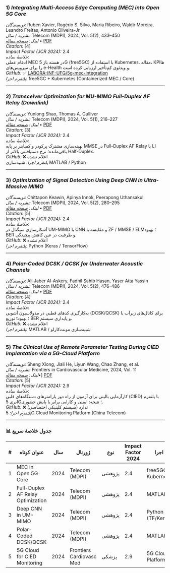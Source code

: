 
### 1) *Integrating Multi-Access Edge Computing (MEC) into Open 5G Core*  
*نویسندگان:* Ruben Xavier, Rogério S. Silva, Maria Ribeiro, Waldir Moreira, Leandro Freitas, Antonio Oliveira-Jr.  
*نشریه / سال:* Telecom (MDPI), 2024, Vol. 5(2), 433–450  
*لینک:* [صفحه مقاله](https://www.mdpi.com/2673-4001/5/2/22) • [PDF](https://www.mdpi.com/2673-4001/5/2/22/pdf)  
*Citation:* [4]  
*Impact Factor (JCR 2024):* 2.4  
*خلاصهٔ ساده:*  
ادغام عملی MEC در هسته باز 5G (free5GC) با استفاده از Kubernetes. مقاله، KPIها را برای سرویس‌های e-Health و ویدئوی کم‌تأخیر ارزیابی کرده است.  
*GitHub:* ✅ [LABORA-INF-UFG/5g-mec-integration](https://github.com/LABORA-INF-UFG/5g-mec-integration)  
*پلتفرم اجرا:* free5GC + Kubernetes (Containerized MEC / Core)

---

### 2) *Transceiver Optimization for MU-MIMO Full-Duplex AF Relay (Downlink)*  
*نویسندگان:* Yunlong Shao, Thomas A. Gulliver  
*نشریه / سال:* Telecom (MDPI), 2024, Vol. 5(1), 216–227  
*لینک:* [صفحه مقاله](https://www.mdpi.com/2673-4001/5/1/11) • [PDF](https://www.mdpi.com/2673-4001/5/1/11/pdf)  
*Citation:* [3]  
*Impact Factor (JCR 2024):* 2.4  
*خلاصهٔ ساده:*  
بهینه‌سازی مشترک پرکودر و کمباینر بر پایه MMSE در Full-Duplex AF Relay با LI باقی‌مانده؛ نرخ دستیافتنی بالاتر از Half-Duplex.  
*GitHub:* ❌ اعلام نشده  
*پلتفرم اجرا:* شبیه‌سازی MATLAB / Python

---

### 3) *Optimization of Signal Detection Using Deep CNN in Ultra-Massive MIMO*  
*نویسندگان:* Chittapon Keawin, Apinya Innok, Peerapong Uthansakul  
*نشریه / سال:* Telecom (MDPI), 2024, Vol. 5(2), 280–295  
*لینک:* [صفحه مقاله](https://www.mdpi.com/2673-4001/5/2/14) • [PDF](https://www.mdpi.com/2673-4001/5/2/14/pdf)  
*Citation:* [5]  
*Impact Factor (JCR 2024):* 2.4  
*خلاصهٔ ساده:*  
آشکارسازی سیگنال در UM-MIMO با CNN و مقایسه با ZF / MMSE / ELM؛ بهبود BER و ظرفیت در عین کاهش پیچیدگی.  
*GitHub:* ❌ اعلام نشده  
*پلتفرم اجرا:* Python (Keras / TensorFlow)

---

### 4) *Polar-Coded DCSK / QCSK for Underwater Acoustic Channels*  
*نویسندگان:* Ali Jaber Al-Askery, Fadhil Sahib Hasan, Yaser Atta Yassin  
*نشریه / سال:* Telecom (MDPI), 2024, Vol. 5(2), 476–486  
*لینک:* [صفحه مقاله](https://www.mdpi.com/2673-4001/5/2/24) • [PDF](https://www.mdpi.com/2673-4001/5/2/24/pdf)  
*Citation:* [4]  
*Impact Factor (JCR 2024):* 2.4  
*خلاصهٔ ساده:*  
به‌کارگیری کدهای قطبی در مدولاسیون آشوبی (DCSK/QCSK) برای کانال‌های زیرآب با توزیع t؛ بهبود BER و پایداری سیستم.  
*GitHub:* ❌ اعلام نشده  
*پلتفرم اجرا:* MATLAB / شبیه‌سازی مونت‌کارلو

---

### 5) *The Clinical Use of Remote Parameter Testing During CIED Implantation via a 5G-Cloud Platform*  
*نویسندگان:* Sheng Xiong, Jiali He, Liyun Wang, Chao Zhang, et al.  
*نشریه / سال:* Frontiers in Cardiovascular Medicine, 2024, Vol. 11  
*لینک:* [صفحه مقاله](https://www.frontiersin.org/journals/cardiovascular-medicine/articles/10.3389/fcvm.2024.1364940/full)•] 
[PDF](https://www.frontiersin.org/journals/cardiovascular-medicine/articles/10.3389/fcvm.2024.1364940/pdf)  
*Citation:* [5]  
*Impact Factor (JCR 2024):* 2.9  
*خلاصهٔ ساده:*  
کارآزمایی بالینی برای آزمون از راه دور پارامترهای دستگاه‌های قلبی (CIED) با پلتفرم ابری 5G؛ نتیجه: ایمنی و کارایی برابر با پایش حضوری.  
*GitHub:* ❌ ندارد (سیستم کلینیکی اختصاصی)  
*پلتفرم اجرا:* 5G Cloud Monitoring Platform (China Telecom)

---

### 📊 جدول خلاصهٔ سریع

| # | عنوان کوتاه | سال | ژورنال | نوع | Impact Factor 2024 | پلتفرم اجرا | لینک |
|---|--------------|------|---------|------|--------------------|--------------|------|
| 1 | MEC in Open 5G Core | 2024 | Telecom (MDPI) | پژوهشی | 2.4 | free5GC + Kubernetes | [PDF](https://www.mdpi.com/2673-4001/5/2/22/pdf) |
| 2 | Full-Duplex AF Relay Optimization | 2024 | Telecom (MDPI) | پژوهشی | 2.4 | MATLAB/Python | [PDF](https://www.mdpi.com/2673-4001/5/1/11/pdf) |
| 3 | Deep CNN in UM-MIMO | 2024 | Telecom (MDPI) | پژوهشی | 2.4 | Python (TF/Keras) | [PDF](https://www.mdpi.com/2673-4001/5/2/14/pdf) |
| 4 | Polar-Coded DCSK/QCSK | 2024 | Telecom (MDPI) | پژوهشی | 2.4 | MATLAB | [PDF](https://www.mdpi.com/2673-4001/5/2/24/pdf) |
| 5 | 5G Cloud for CIED Monitoring | 2024 | Frontiers Cardiovasc Med | پزشکی | 2.9 | 5G Cloud Platform | [PDF](https://www.frontiersin.org/journals/cardiovascular-medicine/articles/10.3389/fcvm.2024.1364940/pdf) |
